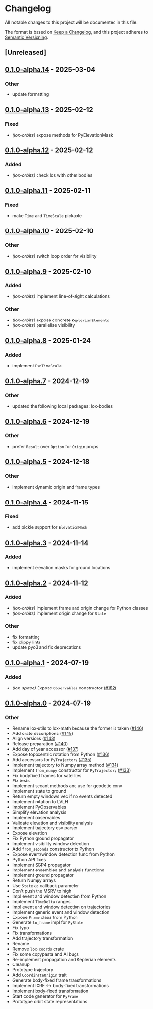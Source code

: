 # Changelog
All notable changes to this project will be documented in this file.

The format is based on [Keep a Changelog](https://keepachangelog.com/en/1.0.0/),
and this project adheres to [Semantic Versioning](https://semver.org/spec/v2.0.0.html).

## [Unreleased]

## [0.1.0-alpha.14](https://github.com/lox-space/lox/compare/lox-orbits-v0.1.0-alpha.13...lox-orbits-v0.1.0-alpha.14) - 2025-03-04

### Other

- update formatting

## [0.1.0-alpha.13](https://github.com/lox-space/lox/compare/lox-orbits-v0.1.0-alpha.12...lox-orbits-v0.1.0-alpha.13) - 2025-02-12

### Fixed

- *(lox-orbits)* expose methods for PyElevationMask

## [0.1.0-alpha.12](https://github.com/lox-space/lox/compare/lox-orbits-v0.1.0-alpha.11...lox-orbits-v0.1.0-alpha.12) - 2025-02-12

### Added

- *(lox-orbits)* check los with other bodies

## [0.1.0-alpha.11](https://github.com/lox-space/lox/compare/lox-orbits-v0.1.0-alpha.10...lox-orbits-v0.1.0-alpha.11) - 2025-02-11

### Fixed

- make `Time` and `TimeScale` pickable

## [0.1.0-alpha.10](https://github.com/lox-space/lox/compare/lox-orbits-v0.1.0-alpha.9...lox-orbits-v0.1.0-alpha.10) - 2025-02-10

### Other

- *(lox-orbits)* switch loop order for visibility

## [0.1.0-alpha.9](https://github.com/lox-space/lox/compare/lox-orbits-v0.1.0-alpha.8...lox-orbits-v0.1.0-alpha.9) - 2025-02-10

### Added

- *(lox-orbits)* implement line-of-sight calculations

### Other

- *(lox-orbits)* expose concrete `KeplerianElements`
- *(lox-orbits)* parallelise visibility

## [0.1.0-alpha.8](https://github.com/lox-space/lox/compare/lox-orbits-v0.1.0-alpha.7...lox-orbits-v0.1.0-alpha.8) - 2025-01-24

### Added

- implement `DynTimeScale`

## [0.1.0-alpha.7](https://github.com/lox-space/lox/compare/lox-orbits-v0.1.0-alpha.6...lox-orbits-v0.1.0-alpha.7) - 2024-12-19

### Other

- updated the following local packages: lox-bodies

## [0.1.0-alpha.6](https://github.com/lox-space/lox/compare/lox-orbits-v0.1.0-alpha.5...lox-orbits-v0.1.0-alpha.6) - 2024-12-19

### Other

- prefer `Result` over `Option` for `Origin` props

## [0.1.0-alpha.5](https://github.com/lox-space/lox/compare/lox-orbits-v0.1.0-alpha.4...lox-orbits-v0.1.0-alpha.5) - 2024-12-18

### Other

- implement dynamic origin and frame types

## [0.1.0-alpha.4](https://github.com/lox-space/lox/compare/lox-orbits-v0.1.0-alpha.3...lox-orbits-v0.1.0-alpha.4) - 2024-11-15

### Fixed

- add pickle support for `ElevationMask`

## [0.1.0-alpha.3](https://github.com/lox-space/lox/compare/lox-orbits-v0.1.0-alpha.2...lox-orbits-v0.1.0-alpha.3) - 2024-11-14

### Added

- implement elevation masks for ground locations

## [0.1.0-alpha.2](https://github.com/lox-space/lox/compare/lox-orbits-v0.1.0-alpha.1...lox-orbits-v0.1.0-alpha.2) - 2024-11-12

### Added

- *(lox-orbits)* implement frame and origin change for Python classes
- *(lox-orbits)* implement origin change for `State`

### Other

- fix formatting
- fix clippy lints
- update pyo3 and fix deprecations

## [0.1.0-alpha.1](https://github.com/lox-space/lox/compare/lox-orbits-v0.1.0-alpha.0...lox-orbits-v0.1.0-alpha.1) - 2024-07-19

### Added
- *(lox-space)* Expose `Observables` constructor ([#152](https://github.com/lox-space/lox/pull/152))

## [0.1.0-alpha.0](https://github.com/lox-space/lox/releases/tag/lox-orbits-v0.1.0-alpha.0) - 2024-07-19

### Other
- Rename lox-utils to lox-math because the former is taken ([#146](https://github.com/lox-space/lox/pull/146))
- Add crate descriptions ([#145](https://github.com/lox-space/lox/pull/145))
- Align versions ([#143](https://github.com/lox-space/lox/pull/143))
- Release preparation ([#140](https://github.com/lox-space/lox/pull/140))
- Add day of year accessor ([#137](https://github.com/lox-space/lox/pull/137))
- Expose topocentric rotation from Python ([#136](https://github.com/lox-space/lox/pull/136))
- Add accessors for `PyTrajectory` ([#135](https://github.com/lox-space/lox/pull/135))
- Implement trajectory to Numpy array method ([#134](https://github.com/lox-space/lox/pull/134))
- Implement `from_numpy` constructor for `PyTrajectory` ([#133](https://github.com/lox-space/lox/pull/133))
- Fix bodyfixed frames for satellites
- Fix tests
- Implement secant methods and use for geodetic conv
- Implement state to ground
- Return empty windows vec if no events detected
- Implement rotation to LVLH
- Implement PyObservables
- Simplify elevation analysis
- Implement observables
- Validate elevation and visibility analysis
- Implement trajectory csv parser
- Expose elevation
- Fix Python ground propagator
- Implement visibility window detection
- Add `from_seconds` constructor to Python
- Expose event/window detection func from Python
- Python API fixes
- Implement SGP4 propagator
- Implement ensembles and analysis functions
- Implement ground propagator
- Return Numpy arrays
- Use `State` as callback parameter
- Don't push the MSRV to high
- Impl event and window detection from Python
- Implement `TimeDelta` ranges
- Impl event and window detection on trajectories
- Implement generic event and window detection
- Expose `Frame` class from Python
- Generate `to_frame` impl for `PyState`
- Fix typo
- Fix transformations
- Add trajectory transformation
- Rename
- Remove `lox-coords` crate
- Fix some copypasta and AI bugs
- Re-implement propagation and Keplerian elements
- Cleanup
- Prototype trajectory
- Add `CoordinateOrigin` trait
- Generate body-fixed frame transformations
- Implement ICRF <-> body-fixed transformations
- Implement body-fixed transformation
- Start code generator for `PyFrame`
- Prototype orbit state representations
